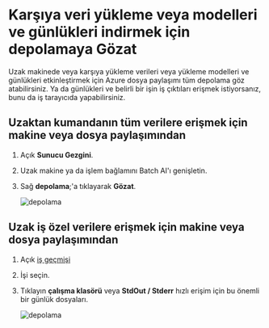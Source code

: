 ---
---
# <a name="browse-storage-to-upload-data-or-download-models-and-logs"></a>Karşıya veri yükleme veya modelleri ve günlükleri indirmek için depolamaya Gözat

Uzak makinede veya karşıya yükleme verileri veya yükleme modelleri ve günlükleri etkinleştirmek için Azure dosya paylaşımı tüm depolama göz atabilirsiniz. Ya da günlükleri ve belirli bir işin iş çıktıları erişmek istiyorsanız, bunu da iş tarayıcıda yapabilirsiniz.

## <a name="to-access-all-data-on-the-remote-machine-or-file-share"></a>Uzaktan kumandanın tüm verilere erişmek için makine veya dosya paylaşımından

1. Açık **Sunucu Gezgini**.
2. Uzak makine ya da işlem bağlamını Batch AI'ı genişletin.
3. Sağ **depolama**;'a tıklayarak **Gözat**.

    ![depolama](media/manage-storage/browse-storage.png)

## <a name="to-access-job-specific-data-on-the-remote-machine-or-file-share"></a>Uzak iş özel verilere erişmek için makine veya dosya paylaşımından

1. Açık [iş geçmişi](job-details.md)
2. İşi seçin.
3. Tıklayın **çalışma klasörü** veya **StdOut / Stderr** hızlı erişim için bu önemli bir günlük dosyaları.

    ![depolama](media/manage-storage/job-workingfolder.png)